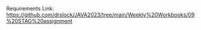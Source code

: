 Requirements Link: https://github.com/drslock/JAVA2023/tree/main/Weekly%20Workbooks/09%20STAG%20assignment
